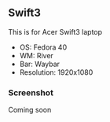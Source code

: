 
## Swift3 

This is for Acer Swift3 laptop 

 - OS: Fedora 40
 - WM: River
 - Bar: Waybar
 - Resolution: 1920x1080

### Screenshot

Coming soon
